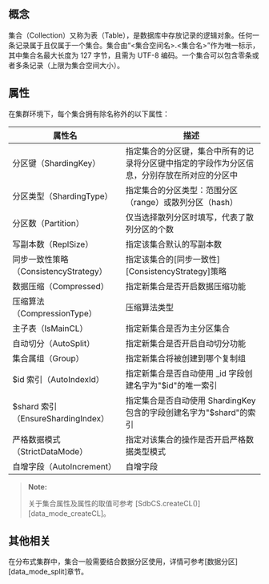 [^_^]:
    集合
    作者：谭钊波
    时间：20190701
    评审意见
    王涛：
    许建辉：
    市场部：20190822


概念
----
集合（Collection）又称为表（Table），是数据库中存放记录的逻辑对象。任何一条记录属于且仅属于一个集合。集合由“<集合空间名>.<集合名>”作为唯一标示，其中集合名最大长度为 127 字节，且需为 UTF-8 编码。一个集合可以包含零条或者多条记录（上限为集合空间大小）。

属性
----
在集群环境下，每个集合拥有除名称外的以下属性：

| 属性名                   | 描述 |
| ------------------------ | ---- |
| 分区键（ShardingKey）    | 指定集合的分区键，集合中所有的记录将分区键中指定的字段作为分区信息，分别存放在所对应的分区中|
| 分区类型（ShardingType） | 指定集合的分区类型：范围分区（range）或散列分区（hash）|
| 分区数（Partition） | 仅当选择散列分区时填写，代表了散列分区的个数 |
| 写副本数（ReplSize）     | 指定该集合默认的写副本数 |
| 同步一致性策略（ConsistencyStrategy）| 指定该集合的[同步一致性][ConsistencyStrategy]策略 |
| 数据压缩（Compressed）   | 指定新集合是否开启数据压缩功能 |
| 压缩算法（CompressionType）| 压缩算法类型 |
| 主子表（IsMainCL）| 指定新集合是否为主分区集合 |
| 自动切分（AutoSplit）| 指定新集合是否开启自动切分功能 |
| 集合属组（Group）| 指定新集合将被创建到哪个复制组 |
| $id 索引（AutoIndexId）| 指定新集合是否自动使用 _id 字段创建名字为"$id"的唯一索引 |
| $shard 索引（EnsureShardingIndex）| 指定集合是否自动使用 ShardingKey 包含的字段创建名字为"$shard"的索引 |
| 严格数据模式（StrictDataMode）| 指定对该集合的操作是否开启严格数据类型模式 |
| 自增字段（AutoIncrement）| 自增字段 |

> **Note:**
>
> 关于集合属性及属性的取值可参考 [SdbCS.createCL()][data_mode_createCL]。

其他相关
----
在分布式集群中，集合一般需要结合数据分区使用，详情可参考[数据分区][data_mode_split]章节。


[^_^]:
    本文使用到的所有链接及引用
[data_mode_createCL]:manual/Manual/Sequoiadb_Command/SdbCS/createCL.md
[data_mode_split]:manual/Distributed_Engine/Architecture/Sharding/Readme.md
[ConsistencyStrategy]:manual/Distributed_Engine/Architecture/Location/consistency_strategy.md

